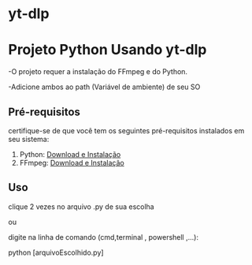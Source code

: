 # yt-dlp
# Projeto Python Usando yt-dlp
 
 -O projeto requer a instalação do FFmpeg e do Python.
 
 -Adicione ambos ao path (Variável de ambiente) de seu SO
 

 
## Pré-requisitos
certifique-se de que você tem os seguintes pré-requisitos instalados em seu sistema:

1. Python: [Download e Instalação](https://www.python.org/downloads/)
2. FFmpeg: [Download e Instalação](https://ffmpeg.org/download.html)

## Uso

clique 2 vezes no arquivo .py de sua escolha

ou

digite na linha de comando (cmd,terminal , powershell ,...):

python [arquivoEscolhido.py] 
